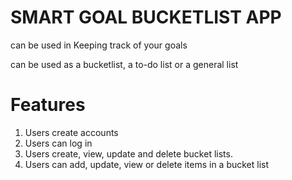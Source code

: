 # SMART GOAL BUCKETLIST APP

can be used in Keeping track of your goals

can be used as a bucketlist, a to-do list or a general list

# Features

1. Users create accounts
2. Users can log in
3. Users create, view, update and delete bucket lists.
4. Users can add, update, view or delete items in a bucket list

